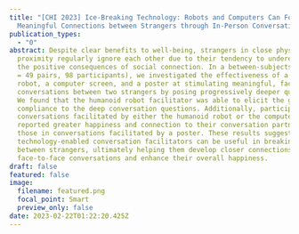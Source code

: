 ```yaml
---
title: "[CHI 2023] Ice-Breaking Technology: Robots and Computers Can Foster
  Meaningful Connections between Strangers through In-Person Conversations"
publication_types:
  - "0"
abstract: Despite clear benefits to well-being, strangers in close physical
  proximity regularly ignore each other due to their tendency to underestimate
  the positive consequences of social connection. In a between-subjects study (N
  = 49 pairs, 98 participants), we investigated the effectiveness of a humanoid
  robot, a computer screen, and a poster at stimulating meaningful, face-to-face
  conversations between two strangers by posing progressively deeper questions.
  We found that the humanoid robot facilitator was able to elicit the greatest
  compliance to the deep conversation questions. Additionally, participants in
  conversations facilitated by either the humanoid robot or the computer screen
  reported greater happiness and connection to their conversation partner than
  those in conversations facilitated by a poster. These results suggest that
  technology-enabled conversation facilitators can be useful in breaking the ice
  between strangers, ultimately helping them develop closer connections over
  face-to-face conversations and enhance their overall happiness.
draft: false
featured: false
image:
  filename: featured.png
  focal_point: Smart
  preview_only: false
date: 2023-02-22T01:22:20.425Z
---
```

